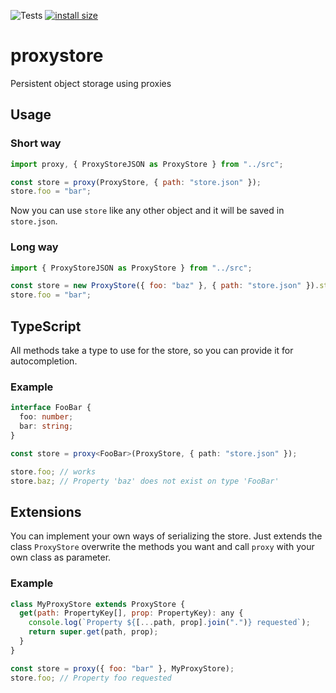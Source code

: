![Tests](https://github.com/SebastianSpeitel/proxystore/workflows/Tests/badge.svg?branch=master)
[![install size](https://packagephobia.now.sh/badge?p=@sebastianspeitel/proxystore)](https://packagephobia.now.sh/result?p=@sebastianspeitel/proxystore)

# proxystore

Persistent object storage using proxies

## Usage

### Short way

```javascript
import proxy, { ProxyStoreJSON as ProxyStore } from "../src";

const store = proxy(ProxyStore, { path: "store.json" });
store.foo = "bar";
```

Now you can use `store` like any other object and it will be saved in `store.json`.

### Long way

```javascript
import { ProxyStoreJSON as ProxyStore } from "../src";

const store = new ProxyStore({ foo: "baz" }, { path: "store.json" }).store;
store.foo = "bar";
```

## TypeScript

All methods take a type to use for the store, so you can provide it for autocompletion.

### Example

```typescript
interface FooBar {
  foo: number;
  bar: string;
}

const store = proxy<FooBar>(ProxyStore, { path: "store.json" });

store.foo; // works
store.baz; // Property 'baz' does not exist on type 'FooBar'
```

## Extensions

You can implement your own ways of serializing the store. Just extends the class `ProxyStore` overwrite the methods you want and call `proxy` with your own class as parameter.

### Example

```javascript
class MyProxyStore extends ProxyStore {
  get(path: PropertyKey[], prop: PropertyKey): any {
    console.log(`Property ${[...path, prop].join(".")} requested`);
    return super.get(path, prop);
  }
}

const store = proxy({ foo: "bar" }, MyProxyStore);
store.foo; // Property foo requested
```
